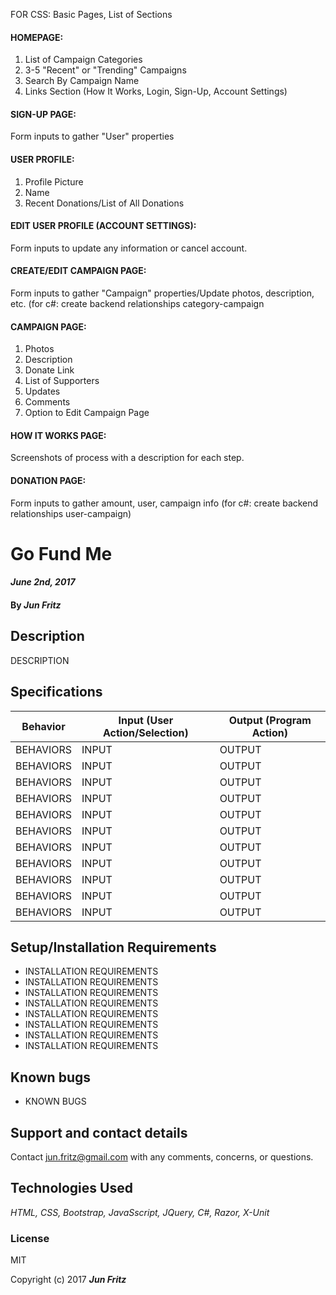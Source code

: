 FOR CSS:
Basic Pages, List of Sections

#### HOMEPAGE:
   1. List of Campaign Categories
   2. 3-5 "Recent" or "Trending" Campaigns
   3. Search By Campaign Name 
   4. Links Section (How It Works, Login, Sign-Up, Account Settings)
    
#### SIGN-UP PAGE:
  Form inputs to gather "User" properties
  
#### USER PROFILE:
  1. Profile Picture
  2. Name
  3. Recent Donations/List of All Donations
  
#### EDIT USER PROFILE (ACCOUNT SETTINGS):
  Form inputs to update any information or cancel account.
  
#### CREATE/EDIT CAMPAIGN PAGE:
  Form inputs to gather "Campaign" properties/Update photos, description, etc. (for c#: create backend relationships category-campaign
  
#### CAMPAIGN PAGE:
  1. Photos
  2. Description
  3. Donate Link
  4. List of Supporters
  5. Updates
  6. Comments
  7. Option to Edit Campaign Page 

#### HOW IT WORKS PAGE:
  Screenshots of process with a description for each step.  
  
#### DONATION PAGE:
  Form inputs to gather amount, user, campaign info (for c#: create backend relationships user-campaign)

# Go Fund Me

####  _June 2nd, 2017_

#### By _**Jun Fritz**_

## Description
DESCRIPTION

## Specifications
|Behavior| Input (User Action/Selection)| Output (Program Action)|
|---|---|---|
|BEHAVIORS |INPUT|OUTPUT|
|BEHAVIORS |INPUT|OUTPUT|
|BEHAVIORS |INPUT|OUTPUT|
|BEHAVIORS |INPUT|OUTPUT|
|BEHAVIORS |INPUT|OUTPUT|
|BEHAVIORS |INPUT|OUTPUT|
|BEHAVIORS |INPUT|OUTPUT|
|BEHAVIORS |INPUT|OUTPUT|
|BEHAVIORS |INPUT|OUTPUT|
|BEHAVIORS |INPUT|OUTPUT|
|BEHAVIORS |INPUT|OUTPUT|

## Setup/Installation Requirements

* INSTALLATION REQUIREMENTS
* INSTALLATION REQUIREMENTS
* INSTALLATION REQUIREMENTS
* INSTALLATION REQUIREMENTS
* INSTALLATION REQUIREMENTS
* INSTALLATION REQUIREMENTS
* INSTALLATION REQUIREMENTS
* INSTALLATION REQUIREMENTS

## Known bugs

* KNOWN BUGS

## Support and contact details

Contact jun.fritz@gmail.com with any comments, concerns, or questions.

## Technologies Used

_HTML, CSS, Bootstrap, JavaSscript, JQuery, C#, Razor, X-Unit_

### License

MIT

Copyright (c) 2017 **_Jun Fritz_**
